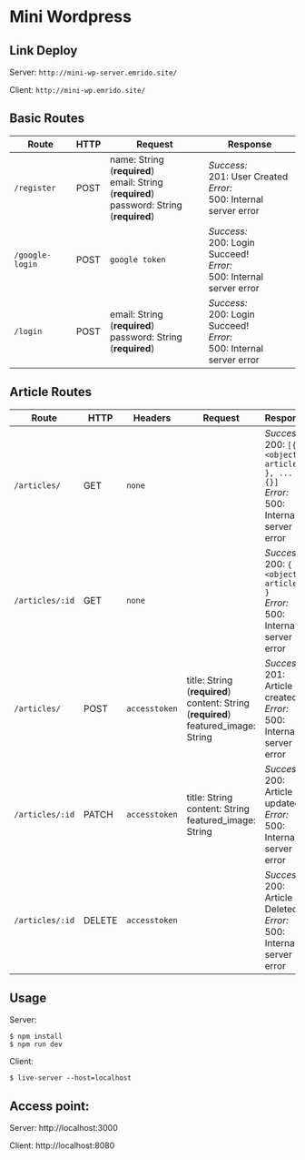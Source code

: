 # Mini Wordpress

## Link Deploy
Server: `http://mini-wp-server.emrido.site/`

Client: `http://mini-wp.emrido.site/`

## Basic Routes
| Route | HTTP | Request | Response |
|--|--|--|--|
| `/register` | POST | name: String (**required**)<br>email: String (**required**)<br>password: String (**required**) | *Success:*<br>201: User Created<br>*Error:*<br>500: Internal server error |
| `/google-login` | POST | `google token` | *Success:*<br>200: Login Succeed!<br>*Error:*<br>500: Internal server error |
| `/login` | POST | email: String (**required**)<br>password: String (**required**) | *Success:*<br>200: Login Succeed!<br>*Error:*<br>500: Internal server error |

## Article Routes
| Route | HTTP | Headers| Request | Response |
|--|--|--|--|--|
| `/articles/` | GET | `none` |  | *Success:*<br>200: `[{ <object article> }, ... {}]`<br>*Error:*<br>500: Internal server error |
| `/articles/:id` | GET | `none` |  | *Success:*<br>200: `{ <object article> }`<br>*Error:*<br>500: Internal server error |
| `/articles/` | POST | `accesstoken` | title: String (**required**)<br>content: String (**required**)<br>featured_image: String | *Success:*<br>201: Article created<br>*Error:*<br>500: Internal server error |
| `/articles/:id` | PATCH | `accesstoken` | title: String <br>content: String <br>featured_image: String | *Success:*<br>200: Article updated!<br>*Error:*<br>500: Internal server error |
| `/articles/:id` | DELETE | `accesstoken` |  | *Success:*<br>200: Article Deleted!<br>*Error:*<br>500: Internal server error |

## Usage

Server: 
```
$ npm install
$ npm run dev
```
Client:
```
$ live-server --host=localhost
```

## Access point:
Server: http://localhost:3000

Client: http://localhost:8080
